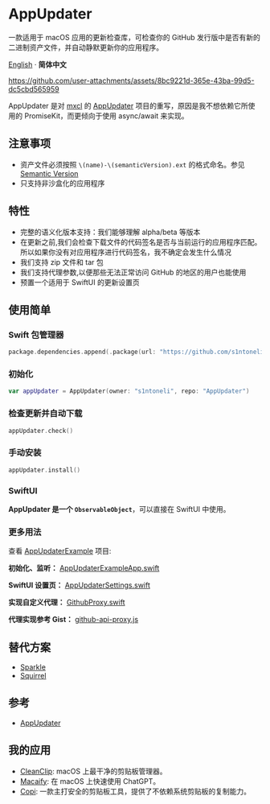 # AppUpdater
一款适用于 macOS 应用的更新检查库，可检查你的 GitHub 发行版中是否有新的二进制资产文件，并自动静默更新你的应用程序。

[English](./README.md) · **简体中文**

https://github.com/user-attachments/assets/8bc9221d-365e-43ba-99d5-dc5cbd565959

AppUpdater 是对 [mxcl](https://github.com/mxcl/AppUpdater) 的 [AppUpdater](https://github.com/mxcl/AppUpdater) 项目的重写，原因是我不想依赖它所使用的 PromiseKit，而更倾向于使用 async/await 来实现。

## 注意事项

* 资产文件必须按照 `\(name)-\(semanticVersion).ext` 的格式命名。参见 [Semantic Version](https://github.com/mxcl/Version)
* 只支持非沙盒化的应用程序

## 特性

* 完整的语义化版本支持：我们能够理解 alpha/beta 等版本
* 在更新之前,我们会检查下载文件的代码签名是否与当前运行的应用程序匹配。所以如果你没有对应用程序进行代码签名，我不确定会发生什么情况
* 我们支持 zip 文件和 tar 包
* 我们支持代理参数,以便那些无法正常访问 GitHub 的地区的用户也能使用
* 预置一个适用于 SwiftUI 的更新设置页

## 使用简单

### Swift 包管理器
```swift
package.dependencies.append(.package(url: "https://github.com/s1ntoneli/AppUpdater.git", from: "0.1.7"))
```

### 初始化
```swift
var appUpdater = AppUpdater(owner: "s1ntoneli", repo: "AppUpdater")
```

### 检查更新并自动下载
```swift
appUpdater.check()
```

### 手动安装
```swift 
appUpdater.install()
```

### SwiftUI
**AppUpdater 是一个 `ObservableObject`**，可以直接在 SwiftUI 中使用。

### 更多用法

查看 [AppUpdaterExample](https://github.com/s1ntoneli/AppUpdater/tree/main/Examples/AppUpdaterExample/AppUpdaterExample) 项目:

**初始化、监听：** [AppUpdaterExampleApp.swift](https://github.com/s1ntoneli/AppUpdater/blob/main/Examples/AppUpdaterExample/AppUpdaterExample/AppUpdaterExampleApp.swift)

**SwiftUI 设置页：** [AppUpdaterSettings.swift](https://github.com/s1ntoneli/AppUpdater/blob/main/Examples/AppUpdaterExample/AppUpdaterExample/AppUpdaterSettings.swift)

**实现自定义代理：** [GithubProxy.swift](https://github.com/s1ntoneli/AppUpdater/blob/main/Examples/AppUpdaterExample/AppUpdaterExample/GithubProxy.swift)

**代理实现参考 Gist：** [github-api-proxy.js](https://gist.github.com/s1ntoneli/69ef19899710d25c77a93e9b6e433c5b)

## 替代方案

* [Sparkle](https://github.com/sparkle-project/Sparkle)
* [Squirrel](https://github.com/Squirrel/Squirrel.Windows)

## 参考

* [AppUpdater](https://github.com/mxcl/AppUpdater)

## 我的应用

* [CleanClip](https://cleanclip.app): macOS 上最干净的剪贴板管理器。
* [Macaify](https://macaify.app): 在 macOS 上快速使用 ChatGPT。
* [Copi](https://copi.app): 一款主打安全的剪贴板工具，提供了不依赖系统剪贴板的复制能力。
